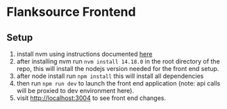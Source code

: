 # Flanksource Frontend

## Setup

1. install nvm using instructions documented [here](https://github.com/nvm-sh/nvm)
2. after installing nvm run `nvm install 14.18.0` in the root directory of the repo, this will install the nodejs version needed for the front end setup.
3. after node install run `npm install` this will install all dependencies
4. then run `npm run dev` to launch the front end application (note: api calls will be proxied to dev environment here).
5. visit [http://localhost:3004](http://localhost:3004) to see front end changes.
